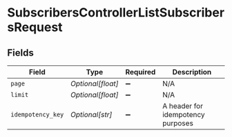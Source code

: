 # SubscribersControllerListSubscribersRequest


## Fields

| Field                             | Type                              | Required                          | Description                       |
| --------------------------------- | --------------------------------- | --------------------------------- | --------------------------------- |
| `page`                            | *Optional[float]*                 | :heavy_minus_sign:                | N/A                               |
| `limit`                           | *Optional[float]*                 | :heavy_minus_sign:                | N/A                               |
| `idempotency_key`                 | *Optional[str]*                   | :heavy_minus_sign:                | A header for idempotency purposes |